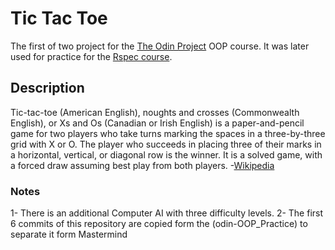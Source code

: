 # Tic Tac Toe

The first of two project for the [The Odin Project](https://www.theodinproject.com/lessons/ruby-tic-tac-toe) OOP course. It was later used for practice for the [Rspec course](https://www.theodinproject.com/lessons/ruby-connect-four#assignment-1).

## Description

Tic-tac-toe (American English), noughts and crosses (Commonwealth English), or Xs and Os (Canadian or Irish English) is a paper-and-pencil game for two players who take turns marking the spaces in a three-by-three grid with X or O. The player who succeeds in placing three of their marks in a horizontal, vertical, or diagonal row is the winner. It is a solved game, with a forced draw assuming best play from both players. -[Wikipedia](https://en.wikipedia.org/wiki/Tic-tac-toe)

### Notes

1- There is an additional Computer AI with three difficulty levels.
2- The first 6 commits of this repository are copied form the (odin-OOP_Practice) to separate it form Mastermind